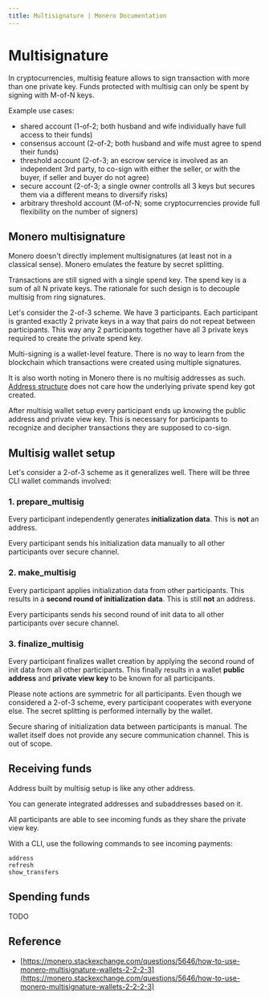 ```yaml
---
title: Multisignature | Monero Documentation
---
```

# Multisignature

In cryptocurrencies, multisig feature allows to sign transaction with more than one private key. Funds protected with multisig can only be spent by signing with M-of-N keys.

Example use cases:

* shared account (1-of-2; both husband and wife individually have full access to their funds)
* consensus account (2-of-2; both husband and wife must agree to spend their funds)
* threshold account (2-of-3; an escrow service is involved as an independent 3rd party, to co-sign with either the seller, or with the buyer, if seller and buyer do not agree)
* secure account (2-of-3; a single owner controlls all 3 keys but secures them via a different means to diversify risks)
* arbitrary threshold account (M-of-N; some cryptocurrencies provide full flexibility on the number of signers)

## Monero multisignature

Monero doesn't directly implement multisignatures (at least not in a classical sense). Monero emulates the feature by secret splitting.

Transactions are still signed with a single spend key. The spend key is a sum of all N private keys. The rationale for such design is to decouple multisig from ring signatures.

Let's consider the 2-of-3 scheme. We have 3 participants. Each participant is granted exactly 2 private keys in a way that pairs do not repeat between participants. This way any 2 participants together have all 3 private keys required to create the private spend key.

Multi-signing is a wallet-level feature. There is no way to learn from the blockchain which transactions were created using multiple signatures.

It is also worth noting in Monero there is no multisig addresses as such. [Address structure](Public-Address) does not care how the underlying private spend key got created.

After multisig wallet setup every participant ends up knowing the public address and private view key. This is necessary for participants to recognize and decipher transactions they are supposed to co-sign.

## Multisig wallet setup

Let's consider a 2-of-3 scheme as it generalizes well. There will be three CLI wallet commands involved:

### 1. prepare_multisig

Every participant independently generates **initialization data**. This is **not** an address.

Every participant sends his initialization data manually to all other participants over secure channel.

### 2. make_multisig

Every participant applies initialization data from other participants. This results in a **second round of initialization data**. This is still **not** an address.

Every participants sends his second round of init data to all other participants over secure channel.

### 3. finalize_multisig

Every participant finalizes wallet creation by applying the second round of init data from all other participants. This finally results in a wallet **public address** and **private view key** to be known for all participants. 



Please note actions are symmetric for all participants. Even though we considered a 2-of-3 scheme, every participant cooperates with everyone else. The secret splitting is performed internally by the wallet.

Secure sharing of initialization data between participants is manual. The wallet itself does not provide any secure communication channel. This is out of scope.

## Receiving funds

Address built by multisig setup is like any other address.

You can generate integrated addresses and subaddresses based on it.

All participants are able to see incoming funds as they share the private view key.

With a CLI, use the following commands to see incoming payments:

    address
    refresh
    show_transfers

## Spending funds

TODO

## Reference

* [https://monero.stackexchange.com/questions/5646/how-to-use-monero-multisignature-wallets-2-2-2-3](https://monero.stackexchange.com/questions/5646/how-to-use-monero-multisignature-wallets-2-2-2-3)
